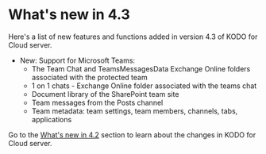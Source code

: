 # What's new in 4.3

Here's a list of new features and functions added in version 4.3 of KODO for Cloud server.

* New: Support for Microsoft Teams:
  * The Team Chat and TeamsMessagesData Exchange Online folders associated with the protected team
  * 1 on 1 chats - Exchange Online folder associated with the teams chat
  * Document library of the SharePoint team site
  * Team messages from the Posts channel
  * Team metadata: team settings, team members, channels, tabs, applications

Go to the [What's new in 4.2](https://storware.gitbook.io/kodo-for-cloud-office365/whats-new/whats-new-in-4.2) section to learn about the changes in KODO for Cloud server.
